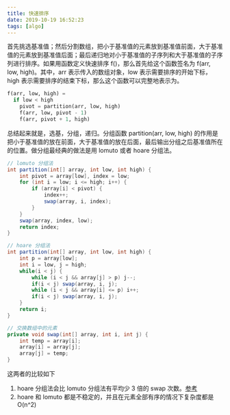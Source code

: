```yaml
---
title: 快速排序
date: 2019-10-19 16:52:23
tags: [algo]
---
```

首先挑选基准值；然后分割数组，把小于基准值的元素放到基准值前面，大于基准值的元素放到基准值后面；最后递归地对小于基准值的子序列和大于基准值的子序列进行排序。如果用函数定义快速排序 f()，那么首先给这个函数签名为 f(arr, low, high)。其中，arr 表示传入的数组对象，low 表示需要排序的开始下标，high 表示需要排序的结束下标，那么这个函数可以完整地表示为。

``` python
f(arr, low, high) = 
  if low < high
    pivot = partition(arr, low, high)
    f(arr, low, pivot - 1)
    f(arr, pivot + 1, high)
```
总结起来就是，选基，分组，递归。分组函数 partition(arr, low, high) 的作用是把小于基准值的放在前面，大于基准值的放在后面，最后输出分组之后基准值所在的位置。做分组最经典的做法是用 lomuto 或者 hoare 分组法。
```java
// lomuto 分组法
int partition(int[] array, int low, int high) {
    int pivot = array[low], index = low;
    for (int i = low; i <= high; i++) {
        if (array[i] < pivot) {
            index++;
            swap(array, i, index);
        }
    }
    swap(array, index, low);
    return index;
}

// hoare 分组法
int partition(int[] array, int low, int high) {
    int p = array[low];
    int i = low, j = high;
    while(i < j) {
        while (i < j && array[j] > p) j--;
        if(i < j) swap(array, i, j);
        while (i < j && array[i] <= p) i++;
        if(i < j) swap(array, i, j);
    }
    return i;
}

// 交换数组中的元素
private void swap(int[] array, int i, int j) {
    int temp = array[i];
    array[i] = array[j];
    array[j] = temp;
}
```

这两者的比较如下
1. hoare 分组法会比 lomuto 分组法有平均少 3 倍的 swap 次数。[参考](https://ipfs-sec.stackexchange.cloudflare-ipfs.com/cs/A/question/11458.html)
2. hoare 和 lomuto 都是不稳定的，并且在元素全部有序的情况下复杂度都是 O(n^2)


